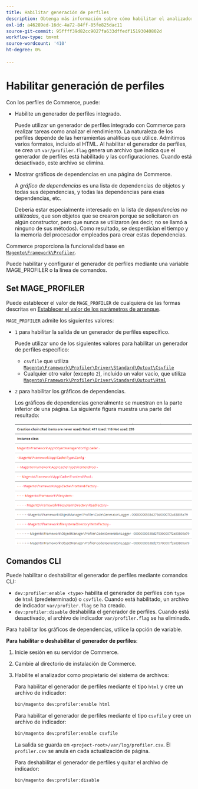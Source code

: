```yaml
---
title: Habilitar generación de perfiles
description: Obtenga más información sobre cómo habilitar el analizador de imágenes para utilizarlo con sus herramientas analíticas.
exl-id: a46289ed-16dc-4a72-84ff-85fe825dac11
source-git-commit: 95ffff39d82cc9027fa633dffedf15193040802d
workflow-type: tm+mt
source-wordcount: '410'
ht-degree: 0%

---
```


# Habilitar generación de perfiles

Con los perfiles de Commerce, puede:

- Habilite un generador de perfiles integrado.

   Puede utilizar un generador de perfiles integrado con Commerce para realizar tareas como analizar el rendimiento. La naturaleza de los perfiles depende de las herramientas analíticas que utilice. Admitimos varios formatos, incluido el HTML. Al habilitar el generador de perfiles, se crea un `var/profiler.flag` genera un archivo que indica que el generador de perfiles está habilitado y las configuraciones. Cuando está desactivado, este archivo se elimina.

- Mostrar gráficos de dependencias en una página de Commerce.

   A _gráfico de dependencias_ es una lista de dependencias de objetos y todas sus dependencias, y todas las dependencias para esas dependencias, etc.

   Debería estar especialmente interesado en la lista de _dependencias no utilizadas_, que son objetos que se crearon porque se solicitaron en algún constructor, pero que nunca se utilizaron (es decir, no se llamó a ninguno de sus métodos). Como resultado, se desperdician el tiempo y la memoria del procesador empleados para crear estas dependencias.

Commerce proporciona la funcionalidad base en [`Magento\Framework\Profiler`][profiler].

Puede habilitar y configurar el generador de perfiles mediante una variable MAGE_PROFILER o la línea de comandos.

## Set MAGE_PROFILER

Puede establecer el valor de `MAGE_PROFILER` de cualquiera de las formas descritas en [Establecer el valor de los parámetros de arranque](../bootstrap/set-parameters.md).

`MAGE_PROFILER` admite los siguientes valores:

- `1` para habilitar la salida de un generador de perfiles específico.

   Puede utilizar uno de los siguientes valores para habilitar un generador de perfiles específico:

   - `csvfile` que utiliza [`Magento\Framework\Profiler\Driver\Standard\Output\Csvfile`][csvfile]
   - Cualquier otro valor (excepto `2`), incluido un valor vacío, que utiliza [`Magento\Framework\Profiler\Driver\Standard\Output\Html`][html]

- `2` para habilitar los gráficos de dependencias.

   Los gráficos de dependencias generalmente se muestran en la parte inferior de una página. La siguiente figura muestra una parte del resultado:

   ![Gráficos de dependencias](../../assets/configuration/depend-graphs.png)

## Comandos CLI

Puede habilitar o deshabilitar el generador de perfiles mediante comandos CLI:

- `dev:profiler:enable <type>` habilita el generador de perfiles con `type` de `html` (predeterminado) o `csvfile`. Cuando está habilitado, un archivo de indicador `var/profiler.flag` se ha creado.
- `dev:profiler:disable` deshabilita el generador de perfiles. Cuando está desactivado, el archivo de indicador `var/profiler.flag` se ha eliminado.

Para habilitar los gráficos de dependencias, utilice la opción de variable.

**Para habilitar o deshabilitar el generador de perfiles**:

1. Inicie sesión en su servidor de Commerce.
1. Cambie al directorio de instalación de Commerce.
1. Habilite el analizador como propietario del sistema de archivos:

   Para habilitar el generador de perfiles mediante el tipo `html` y cree un archivo de indicador:

   ```bash
   bin/magento dev:profiler:enable html
   ```

   Para habilitar el generador de perfiles mediante el tipo `csvfile` y cree un archivo de indicador:

   ```bash
   bin/magento dev:profiler:enable csvfile
   ```

   La salida se guarda en `<project-root>/var/log/profiler.csv`. El `profiler.csv` se anula en cada actualización de página.

   Para deshabilitar el generador de perfiles y quitar el archivo de indicador:

   ```bash
   bin/magento dev:profiler:disable
   ```

<!-- link definitions -->

[csvfile]: https://github.com/magento/magento2/blob/2.4/lib/internal/Magento/Framework/Profiler/Driver/Standard/Output/Csvfile.php
[html]: https://github.com/magento/magento2/blob/2.4/lib/internal/Magento/Framework/Profiler/Driver/Standard/Output/Html.php
[profiler]: https://github.com/magento/magento2/blob/2.4/lib/internal/Magento/Framework/Profiler.php
